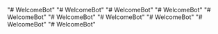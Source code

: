 "# WelcomeBot" 
"# WelcomeBot" 
"# WelcomeBot" 
"# WelcomeBot" 
"# WelcomeBot" 
"# WelcomeBot" 
"# WelcomeBot" 
"# WelcomeBot" 
"# WelcomeBot" 
"# WelcomeBot" 

